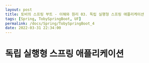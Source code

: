 ```yaml
---
layout: post
title: 토비의 스프링 부트 - 이해와 원리 03. 독립 실행형 스프링 애플리케이션
tags: [Spring, TobySpringBoot, UF]
permalink: /docs/Spring/TobySpringBoot_4
date: 2022-03-31 22:34:00
---
```

# 독립 실행형 스프링 애플리케이션